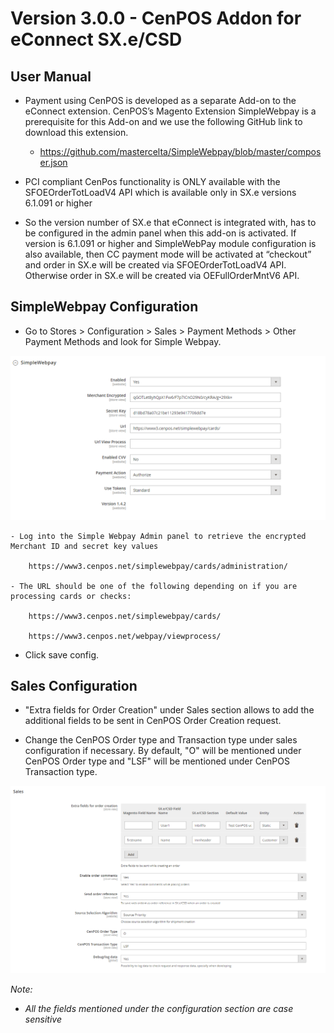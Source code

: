 # Version 3.0.0 - CenPOS Addon for eConnect SX.e/CSD

## User Manual

- Payment using CenPOS is developed as a separate Add-on to the eConnect extension. CenPOS’s Magento Extension SimpleWebpay is a prerequisite for this Add-on and we use the following GitHub link to download this extension.

  - https://github.com/mastercelta/SimpleWebpay/blob/master/composer.json

- PCI compliant CenPos functionality is ONLY available with the SFOEOrderTotLoadV4 API which is available only in SX.e versions 6.1.091 or higher

- So the version number of SX.e that eConnect is integrated with, has to be configured in the admin panel when this add-on is activated. If version is 6.1.091 or higher and SimpleWebPay module configuration is also available, then CC payment mode will be activated at “checkout” and order in SX.e will be created via SFOEOrderTotLoadV4 API. Otherwise order in SX.e will be created via OEFullOrderMntV6 API.

## SimpleWebpay Configuration

  - Go to Stores > Configuration > Sales > Payment Methods > Other Payment Methods and look for Simple Webpay.


  <kbd>
  <img alt ="simple webpay" src="/../../../ecommerce/images/eConnect-Sxe/cenpos_simplewebpay.png"></kbd>
  

    - Log into the Simple Webpay Admin panel to retrieve the encrypted Merchant ID and secret key values

        https://www3.cenpos.net/simplewebpay/cards/administration/

    - The URL should be one of the following depending on if you are processing cards or checks:

        https://www3.cenpos.net/simplewebpay/cards/ 
        
        https://www3.cenpos.net/webpay/viewprocess/

   - Click save config.


## Sales Configuration

  - "Extra fields for Order Creation" under Sales section allows to add the additional fields to be sent in CenPOS Order Creation request.

  - Change the CenPOS Order type and Transaction type under sales configuration if necessary. By default, "O" will be mentioned under CenPOS Order type and "LSF" will be mentioned under CenPOS Transaction type.

  <kbd>
  <img alt ="cenpos order type" src="/../../../ecommerce/images/eConnect-Sxe/cenpos_ordertype.png"></kbd>



_Note:_
- _All the fields mentioned under the configuration section are case sensitive_


